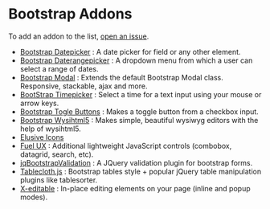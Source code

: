 Bootstrap Addons
================

To add an addon to the list, [open an issue](https://github.com/ggregoire/bootstrap-addons/issues).

* [Bootstrap Datepicker](http://www.eyecon.ro/bootstrap-datepicker/) : A date picker for field or any other element.
* [Bootstrap Daterangepicker](http://www.dangrossman.info/2012/08/20/a-date-range-picker-for-twitter-bootstrap/) : A dropdown menu from which a user can select a range of dates.
* [Bootstrap Modal](http://jschr.github.com/bootstrap-modal/) : Extends the default Bootstrap Modal class. Responsive, stackable, ajax and more.
* [BootStrap Timepicker](http://jdewit.github.com/bootstrap-timepicker/) : Select a time for a text input using your mouse or arrow keys.
* [Bootstrap Togle Buttons](http://www.larentis.eu/bootstrap_toggle_buttons/) : Makes a toggle button from a checkbox input.
* [Bootstrap Wysihtml5](http://jhollingworth.github.com/bootstrap-wysihtml5/) : Makes simple, beautiful wysiwyg editors with the help of wysihtml5.
* [Elusive Icons](http://aristath.github.com/elusive-iconfont/)
* [Fuel UX](http://exacttarget.github.com/fuelux/) : Additional lightweight JavaScript controls (combobox, datagrid, search, etc).
* [jqBootstrapValidation](http://reactiveraven.github.com/jqBootstrapValidation/) : A JQuery validation plugin for bootstrap forms.
* [Tablecloth.js](http://tableclothjs.com/) : Bootstrap tables style + popular jQuery table manipulation plugins like tablesorter.
* [X-editable](http://vitalets.github.com/x-editable/) : In-place editing elements on your page (inline and popup modes).
